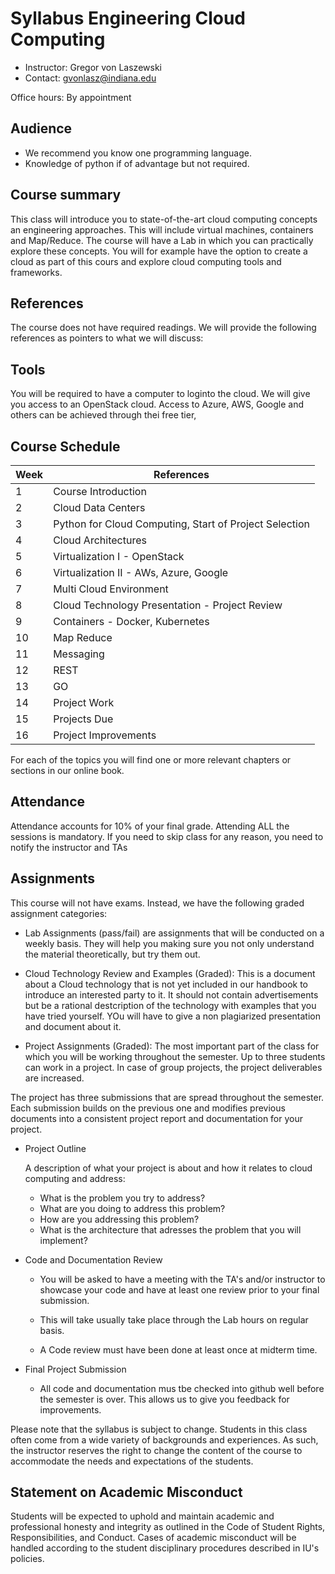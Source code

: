 # Syllabus Engineering Cloud Computing 

* Instructor: Gregor von Laszewski
* Contact: gvonlasz@indiana.edu 

Office hours: By appointment

## Audience

* We recommend you know one programming language.
* Knowledge of python if of advantage but not required.

## Course summary

This class will introduce you to state-of-the-art cloud computing
concepts an engineering approaches. This will include virtual machines,
containers and Map/Reduce. The course will have a Lab in which you can
practically explore these concepts. You will for example have the option
to create a cloud as part of this cours and explore cloud computing tools
and frameworks.


## References

The course does not have required readings. We will provide the
following references as pointers to what we will discuss:


## Tools

You will be required to have a computer to loginto the cloud. We will give you access to an OpenStack cloud. 
Access to Azure, AWS, Google and others can be achieved through thei free tier,


## Course Schedule


| Week | References |
| ---- | ---------- |
| 1    | Course Introduction |
| 2    | Cloud Data Centers |
| 3    | Python for Cloud Computing, Start of Project Selection |
| 4    | Cloud Architectures |
| 5    | Virtualization I - OpenStack |
| 6    | Virtualization II - AWs, Azure, Google |
| 7    | Multi Cloud Environment |
| 8    | Cloud Technology Presentation - Project Review|
| 9    | Containers - Docker, Kubernetes|
| 10   | Map Reduce |
| 11   | Messaging |
| 12   | REST |
| 13   | GO  |
| 14   | Project Work |
| 15   | Projects Due |
| 16   | Project Improvements |

For each of the topics you will find one or more relevant chapters or 
sections in our online book.

## Attendance

Attendance accounts for 10% of your final grade. Attending ALL the
sessions is mandatory. If you need to skip class for any reason, you
need to notify the instructor and TAs


## Assignments

This course will not have exams. Instead, we have the following graded
assignment categories:

* Lab Assignments (pass/fail) are assignments that will be
  conducted on a weekly basis. They will help you making sure you 
  not only understand the material theoretically, but try them out. 
  
* Cloud Technology Review and Examples (Graded): This is a document
  about a Cloud technology that is not yet included in our handbook to
  introduce an interested party to it. It should not contain
  advertisements but be a rational destcription of the technology with
  examples that you have tried yourself. YOu will have to give a non
  plagiarized presentation and document about it.

* Project Assignments (Graded): The most important part of the class for
  which you will be working throughout the semester. Up to three
  students can work in a project. In case of group projects, the project
  deliverables are increased.

The project has three submissions that are spread throughout the
semester. Each submission builds on the previous one and modifies
previous documents into a consistent project report and documentation
for your project.

* Project Outline

  A description of what your project is about and how it
  relates to cloud computing and address:
  
  * What is the problem you try to address?
  * What are you doing to address this problem?
  * How are you addressing this problem?
  * What is the architecture that adresses the problem that you will implement?
  
* Code and Documentation Review

  * You will be asked to have a meeting with the TA's and/or instructor
    to showcase your code and have at least one review prior to your
    final submission. 
  
  * This will take usually take place through the Lab hours on regular basis. 
  * A Code review must have been done at least once at midterm time.
  
* Final Project Submission

  * All code and documentation mus tbe checked into github well before
    the semester is over. This allows us to give you feedback for
    improvements.

Please note that the syllabus is subject to change. Students in this
class often come from a wide variety of backgrounds and experiences. As
such, the instructor reserves the right to change the content of the
course to accommodate the needs and expectations of the students.

## Statement on Academic Misconduct

Students will be expected to uphold and maintain academic and
professional honesty and integrity as outlined in the Code of Student
Rights, Responsibilities, and Conduct. Cases of academic misconduct will
be handled according to the student disciplinary procedures described in
IU's policies.
